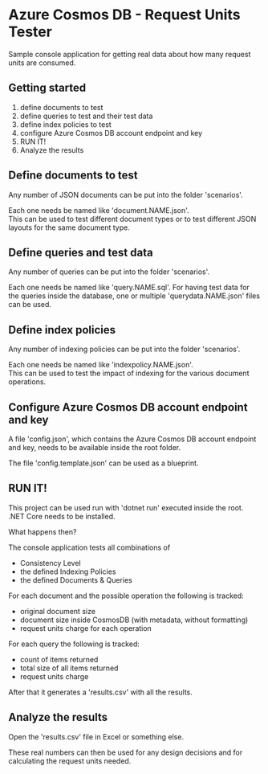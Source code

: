 # Azure Cosmos DB - Request Units Tester

Sample console application for getting real data about how many request units are consumed.

## Getting started

1. define documents to test
2. define queries to test and their test data
3. define index policies to test
4. configure Azure Cosmos DB account endpoint and key
5. RUN IT!
6. Analyze the results

## Define documents to test

Any number of JSON documents can be put into the folder 'scenarios'.

Each one needs be named like 'document.NAME.json'.  
This can be used to test different document types or to test different JSON layouts for the same document type.

## Define queries and test data

Any number of queries can be put into the folder 'scenarios'.

Each one needs be named like 'query.NAME.sql'. 
For having test data for the queries inside the database, one or multiple 'querydata.NAME.json' files can be used.

## Define index policies

Any number of indexing policies can be put into the folder 'scenarios'.

Each one needs be named like 'indexpolicy.NAME.json'.  
This can be used to test the impact of indexing for the various document operations.

## Configure Azure Cosmos DB account endpoint and key

A file 'config.json', which contains the Azure Cosmos DB account endpoint and key, needs to be available inside the root folder.

The file 'config.template.json' can be used as a blueprint.

## RUN IT!

This project can be used run with 'dotnet run' executed inside the root.  
.NET Core needs to be installed.

What happens then?

The console application tests all combinations of

- Consistency Level
- the defined Indexing Policies
- the defined Documents & Queries

For each document and the possible operation the following is tracked:

- original document size
- document size inside CosmosDB (with metadata, without formatting)
- request units charge for each operation

For each query the following is tracked:

- count of items returned
- total size of all items returned
- request units charge

After that it generates a 'results.csv' with all the results.

## Analyze the results

Open the 'results.csv' file in Excel or something else.

These real numbers can then be used for any design decisions and for calculating the request units needed.
